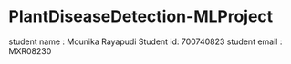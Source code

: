 # PlantDiseaseDetection-MLProject
 
student name : Mounika Rayapudi
Student id: 700740823
student email : MXR08230
